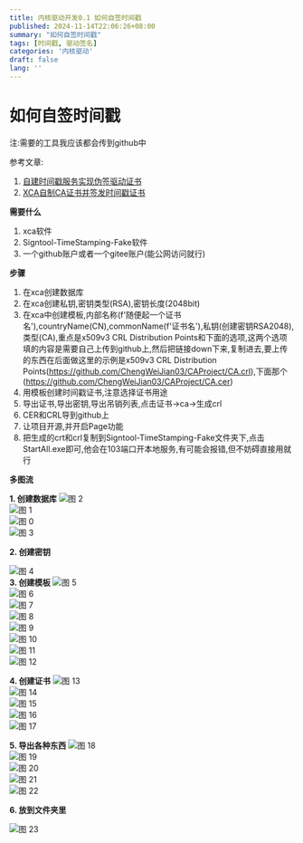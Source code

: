 ```yaml
---
title: 内核驱动开发0.1 如何自签时间戳
published: 2024-11-14T22:06:26+08:00
summary: "如何自签时间戳"
tags: [时间戳, 驱动签名]
categories: '内核驱动'
draft: false 
lang: ''
---
```


# 如何自签时间戳

注:需要的工具我应该都会传到github中

参考文章: 
1. [自建时间戳服务实现伪签驱动证书](https://code.52pika.cn/index.php/archives/277/)
2. [XCA自制CA证书并签发时间戳证书](https://code.52pika.cn/index.php/archives/330/)

**需要什么**

1. xca软件
2. Signtool-TimeStamping-Fake软件
3. 一个github账户或者一个gitee账户(能公网访问就行)

**步骤**

1. 在xca创建数据库
2. 在xca创建私钥,密钥类型(RSA),密钥长度(2048bit)
3. 在xca中创建模板,内部名称(f'随便起一个证书名'),countryName(CN),commonName(f'证书名'),私钥(创建密钥RSA2048),类型(CA),重点是x509v3 CRL Distribution Points和下面的选项,这两个选项填的内容是需要自己上传到github上,然后把链接down下来,复制进去,要上传的东西在后面做这里的示例是x509v3 CRL Distribution Points(https://github.com/ChengWeiJian03/CAProject/CA.crl),下面那个(https://github.com/ChengWeiJian03/CAProject/CA.cer)
4. 用模板创建时间戳证书,注意选择证书用途
5. 导出证书,导出密钥,导出吊销列表,点击证书->ca->生成crl
6. CER和CRL导到github上
7. 让项目开源,并开启Page功能
8. 把生成的crt和crl复制到Signtool-TimeStamping-Fake文件夹下,点击StartAll.exe即可,他会在103端口开本地服务,有可能会报错,但不妨碍直接用就行

**多图流**

**1. 创建数据库**
![图 2](../images/2d30275caecf3c6aec5ab58017ff50f0aa9811d6e1ddd128f60c834437179ff2.png)  
![图 1](../images/a9f7a1c124467d80635ebb7f6dcc094ce7e76b8825c55423f174724fdfcec003.png)  
![图 0](../images/c888a3d675308cd1a4de0c772c8e50ca41aad2a1f5cd3e8e6401f0d45afae092.png)  
![图 3](../images/480c6d3a5a1692c39821bd497a781170f05ce19c65c345d13439558925f8bda0.png)  

**2. 创建密钥**

![图 4](../images/dbde9bdd53ecc57a7d3e92aa926200c7da915013f061e17128d5cd11ee9c509f.png)  
**3. 创建模板**
![图 5](../images/482d41c6ca0871e1260967c6a297abeaed75ee67f3c710cb4baf5d5ec4a184ab.png)  
![图 6](../images/c2fdf372b3ad59dfa6040b26057aaa3360d0731a4b5d35730ef131ce61fd65e3.png)  
![图 7](../images/2f57e4c3521c80219be33e81b5a646a720acae9d5507326fbd352328cb0cecce.png)  
![图 8](../images/fa260f10c094da523c822630b2e1197b6a33cc469551e642e786d754b7dc82fc.png)  
![图 9](../images/37904669d43a2a282846528018289fc5012647bc750394bb40637d2b2695d3ae.png)  
![图 10](../images/edd942bb3b450f9b7e1908754a13aab4dd7c14b50019f1e8c8ca6dba1e58f1d5.png)  
![图 11](../images/68446064496e42984ea1f779dbf06908a8760b699361a4bb65f2e733e3a8e2fe.png)  
![图 12](../images/28c45ba140bff743615b0b1da7c4039fda6116c99c1323992cb99473ad107ac0.png)  

**4. 创建证书**
![图 13](../images/0c971f21a5122acf08456c92093748828f91b3b20ba5ce4ea37a49985bec5e63.png)  
![图 14](../images/80277f438e3136c745b2693692a2557681e5a1a94e14bfa044a00d8a498f0292.png)  
![图 15](../images/d28e568f2d325acf6754d1446625cd1eeccab651c4fa9947baabf5d78328385c.png)  
![图 16](../images/6125acf45f989f650aa4476d851351cd99e58d510cfaa3e875dde509585afc4f.png)  
![图 17](../images/db6a766a2cdd89b51176b2077676716f26c835d4b6048157b857e6c9487b1df5.png)  

**5. 导出各种东西**
![图 18](../images/c5087233c1c786ee648ea56037a6a9875472816fa190ccd376441458b4af4295.png)  
![图 19](../images/65a85173f7c6ea3bfbc676b033627266a1cb3afec901bfd07313620b410517e9.png)  
![图 20](../images/30862fc61759e555d933474a9a6db4d3d49c88dbc285ca83f594cdf94f5d58a1.png)  
![图 21](../images/7e817d4c472a8c2006f9b3c6e95fdf4a3694b1420701b246a5fbab2c630c888c.png)  
![图 22](../images/f784f09b39d0dbeea99491e0ca0dc172c94f1911e2b44f653b136d917c9d1d20.png)  

**6. 放到文件夹里**

![图 23](../images/117e856ca8cbec58f2e6ec481f905d106513bf7d8ff4555dafaa68e54add4d24.png)  

